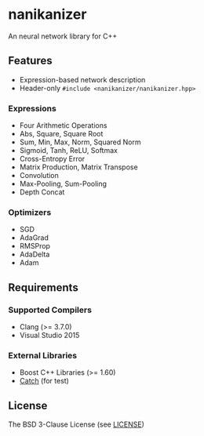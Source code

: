 # nanikanizer
An neural network library for C++

## Features
- Expression-based network description
- Header-only `#include <nanikanizer/nanikanizer.hpp>`

### Expressions
- Four Arithmetic Operations
- Abs, Square, Square Root
- Sum, Min, Max, Norm, Squared Norm
- Sigmoid, Tanh, ReLU, Softmax
- Cross-Entropy Error
- Matrix Production, Matrix Transpose
- Convolution
- Max-Pooling, Sum-Pooling
- Depth Concat

### Optimizers
- SGD
- AdaGrad
- RMSProp
- AdaDelta
- Adam

## Requirements

### Supported Compilers
- Clang (>= 3.7.0)
- Visual Studio 2015

### External Libraries
- Boost C++ Libraries (>= 1.60)
- [Catch](https://github.com/philsquared/Catch) (for test)

## License
The BSD 3-Clause License (see [LICENSE](LICENSE))
